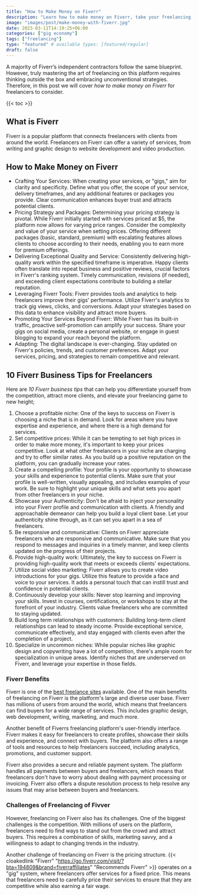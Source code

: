 ```yaml
---
title: "How to Make Money on Fiverr"
description: "Learn how to make money on Fiverr, take your freelancing earnings to the next level. Find benefits and challenges of earning on the platform."
image: "images/post/make-money-with-fiverr.jpg"
date: 2023-03-11T14:19:25+06:00
categories: ["gig economy"]
tags: ["freelancing"]
type: "featured" # available types: [featured/regular]
draft: false
---
```


A majority of Fiverr’s independent contractors follow the same blueprint. However, truly mastering the art of freelancing on this platform requires thinking outside the box and embracing unconventional strategies. Therefore, in this post we will cover _how to make money on Fiverr_ for freelancers to consider.

{{< toc >}}

## What is Fiverr

Fiverr is a popular platform that connects freelancers with clients from around the world. Freelancers on Fiverr can offer a variety of services, from writing and graphic design to website development and video production.

## How to Make Money on Fiverr

- Crafting Your Services: When creating your services, or "gigs," aim for clarity and specificity. Define what you offer, the scope of your service, delivery timeframes, and any additional features or packages you provide. Clear communication enhances buyer trust and attracts potential clients.
- Pricing Strategy and Packages: Determining your pricing strategy is pivotal. While Fiverr initially started with services priced at $5, the platform now allows for varying price ranges. Consider the complexity and value of your service when setting prices. Offering different packages (basic, standard, premium) with escalating features allows clients to choose according to their needs, enabling you to earn more for premium offerings.
- Delivering Exceptional Quality and Service: Consistently delivering high-quality work within the specified timeframe is imperative. Happy clients often translate into repeat business and positive reviews, crucial factors in Fiverr's ranking system. Timely communication, revisions (if needed), and exceeding client expectations contribute to building a stellar reputation.
- Leveraging Fiverr Tools: Fiverr provides tools and analytics to help freelancers improve their gigs' performance. Utilize Fiverr's analytics to track gig views, clicks, and conversions. Adapt your strategies based on this data to enhance visibility and attract more buyers.
- Promoting Your Services Beyond Fiverr: While Fiverr has its built-in traffic, proactive self-promotion can amplify your success. Share your gigs on social media, create a personal website, or engage in guest blogging to expand your reach beyond the platform.
- Adapting: The digital landscape is ever-changing. Stay updated on Fiverr's policies, trends, and customer preferences. Adapt your services, pricing, and strategies to remain competitive and relevant.

## 10 Fiverr Business Tips for Freelancers

Here are _10 Fiverr business tips_ that can help you differentiate yourself from the competition, attract more clients, and elevate your freelancing game to new height;

1. Choose a profitable niche: One of the keys to success on Fiverr is choosing a niche that is in demand. Look for areas where you have expertise and experience, and where there is a high demand for services.
2. Set competitive prices: While it can be tempting to set high prices in order to make more money, it's important to keep your prices competitive. Look at what other freelancers in your niche are charging and try to offer similar rates. As you build up a positive reputation on the platform, you can gradually increase your rates.
3. Create a compelling profile: Your profile is your opportunity to showcase your skills and experience to potential clients. Make sure that your profile is well-written, visually appealing, and includes examples of your work. Be sure to highlight your unique skills and what sets you apart from other freelancers in your niche.
4. Showcase your Authenticity: Don't be afraid to inject your personality into your Fiverr profile and communication with clients. A friendly and approachable demeanor can help you build a loyal client base. Let your authenticity shine through, as it can set you apart in a sea of freelancers.
5. Be responsive and communicative: Clients on Fiverr appreciate freelancers who are responsive and communicative. Make sure that you respond to messages and inquiries in a timely manner, and keep clients updated on the progress of their projects.
6. Provide high-quality work: Ultimately, the key to success on Fiverr is providing high-quality work that meets or exceeds clients' expectations.
7. Utilize social video marketing: Fiverr allows you to create video introductions for your gigs. Utilize this feature to provide a face and voice to your services. It adds a personal touch that can instill trust and confidence in potential clients.
8. Continuously develop your skills: Never stop learning and improving your skills. Invest in courses, certifications, or workshops to stay at the forefront of your industry. Clients value freelancers who are committed to staying updated.
9. Build long term relationships with customers: Building long-term client relationships can lead to steady income. Provide exceptional service, communicate effectively, and stay engaged with clients even after the completion of a project.
10. Specialize in uncommon niches: While popular niches like graphic design and copywriting have a lot of competition, there's ample room for specialization in unique areas. Identify niches that are underserved on Fiverr, and leverage your expertise in those fields.

### Fiverr Benefits

Fiverr is one of the [best freelance sites](/blog/best-freelance-websites) available. One of the main benefits of freelancing on Fiverr is the platform's large and diverse user base. Fiverr has millions of users from around the world, which means that freelancers can find buyers for a wide range of services. This includes graphic design, web development, writing, marketing, and much more.

Another benefit of Fiverrs freelancing platform's user-friendly interface. Fiverr makes it easy for freelancers to create profiles, showcase their skills and experience, and connect with buyers. The platform also offers a range of tools and resources to help freelancers succeed, including analytics, promotions, and customer support.

Fiverr also provides a secure and reliable payment system. The platform handles all payments between buyers and freelancers, which means that freelancers don't have to worry about dealing with payment processing or invoicing. Fiverr also offers a dispute resolution process to help resolve any issues that may arise between buyers and freelancers.

### Challenges of Freelancing of Fivver

However, freelancing on Fiverr also has its challenges. One of the biggest challenges is the competition. With millions of users on the platform, freelancers need to find ways to stand out from the crowd and attract buyers. This requires a combination of skills, marketing savvy, and a willingness to adapt to changing trends in the industry.

Another challenge of freelancing on Fiverr is the pricing structure. {{< cloakedlink "Fiverr" "<https://go.fiverr.com/visit/?bta=194809&brand=fiverraffiliates>" "Recommends Fiverr" >}} operates on a "gig" system, where freelancers offer services for a fixed price. This means that freelancers need to carefully price their services to ensure that they are competitive while also earning a fair wage.
